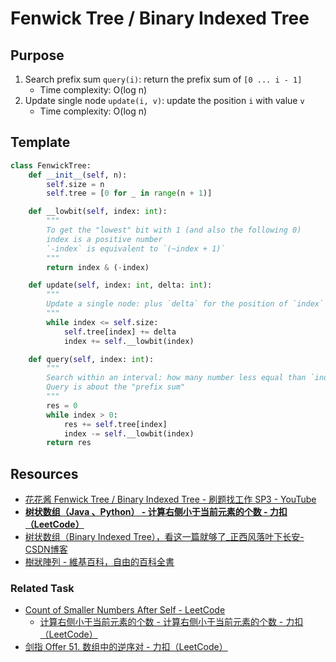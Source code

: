 # Fenwick Tree / Binary Indexed Tree

## Purpose

1. Search prefix sum `query(i)`: return the prefix sum of `[0 ... i - 1]`
   * Time complexity: O(log n)
2. Update single node `update(i, v)`: update the position `i` with value `v`
   * Time complexity: O(log n)

## Template

```py
class FenwickTree:
    def __init__(self, n):
        self.size = n
        self.tree = [0 for _ in range(n + 1)]

    def __lowbit(self, index: int):
        """
        To get the "lowest" bit with 1 (and also the following 0)
        index is a positive number
        `-index` is equivalent to `(~index + 1)`
        """
        return index & (-index)

    def update(self, index: int, delta: int):
        """
        Update a single node: plus `delta` for the position of `index`
        """
        while index <= self.size:
            self.tree[index] += delta
            index += self.__lowbit(index)

    def query(self, index: int):
        """
        Search within an interval: how many number less equal than `index`
        Query is about the "prefix sum"
        """
        res = 0
        while index > 0:
            res += self.tree[index]
            index -= self.__lowbit(index)
        return res
```

## Resources

* [花花酱 Fenwick Tree / Binary Indexed Tree - 刷题找工作 SP3 - YouTube](https://www.youtube.com/watch?v=WbafSgetDDk)
* [**树状数组（Java 、Python） - 计算右侧小于当前元素的个数 - 力扣（LeetCode）**](https://leetcode-cn.com/problems/count-of-smaller-numbers-after-self/solution/shu-zhuang-shu-zu-by-liweiwei1419/)
* [树状数组（Binary Indexed Tree），看这一篇就够了_正西风落叶下长安-CSDN博客](https://blog.csdn.net/Yaokai_AssultMaster/article/details/79492190)
* [樹狀陣列 - 維基百科，自由的百科全書](https://zh.wikipedia.org/wiki/%E6%A0%91%E7%8A%B6%E6%95%B0%E7%BB%84)

### Related Task

* [Count of Smaller Numbers After Self - LeetCode](https://leetcode.com/problems/count-of-smaller-numbers-after-self/)
  * [计算右侧小于当前元素的个数 - 计算右侧小于当前元素的个数 - 力扣（LeetCode）](https://leetcode-cn.com/problems/count-of-smaller-numbers-after-self/solution/ji-suan-you-ce-xiao-yu-dang-qian-yuan-su-de-ge-s-7/)
* [剑指 Offer 51. 数组中的逆序对 - 力扣（LeetCode）](https://leetcode-cn.com/problems/shu-zu-zhong-de-ni-xu-dui-lcof/)
